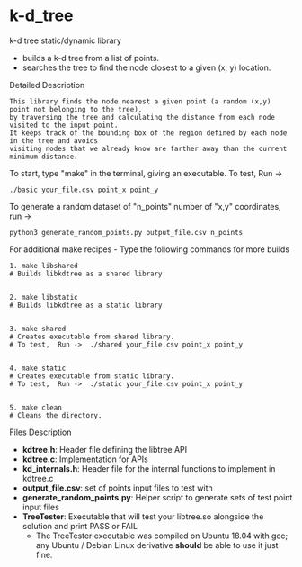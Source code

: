# k-d_tree
k-d tree static/dynamic library
 - builds a k-d tree from a list of points.
 - searches the tree to find the node closest to a given (x, y) location.

Detailed Description

	This library finds the node nearest a given point (a random (x,y) point not belonging to the tree),
 	by traversing the tree and calculating the distance from each node visited to the input point. 
 	It keeps track of the bounding box of the region defined by each node in the tree and avoids
  	visiting nodes that we already know are farther away than the current minimum distance.

To start, type "make" in the terminal, giving an executable. 
To test, Run ->

	./basic your_file.csv point_x point_y



To generate a random dataset of "n_points" number of "x,y" coordinates, run ->

	python3 generate_random_points.py output_file.csv n_points



For additional make recipes -
Type the following commands for more builds

	1. make libshared
	# Builds libkdtree as a shared library

  
	2. make libstatic
	# Builds libkdtree as a static library

  
	3. make shared
	# Creates executable from shared library.
	# To test, 	Run ->	./shared your_file.csv point_x point_y

	
	4. make static
	# Creates executable from static library.
	# To test, 	Run ->	./static your_file.csv point_x point_y


	5. make clean 
	# Cleans the directory.

Files Description
+ **kdtree.h**: Header file defining the libtree API
+ **kdtree.c**: Implementation for APIs
+ **kd_internals.h**: Header file for the internal functions to implement in kdtree.c
+ **output_file.csv**: set of points input files to test with
+ **generate_random_points.py**: Helper script to generate sets of test point input files
+ **TreeTester**: Executable that will test your libtree.so alongside the solution and print PASS or FAIL
    + The TreeTester executable was compiled on Ubuntu 18.04 with gcc; any Ubuntu / Debian Linux derivative **should** be able to use it just fine.
